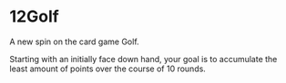 # 12Golf
A new spin on the card game Golf.

Starting with an initially face down hand, your goal is to accumulate the least amount of points over the course of 10 rounds.
